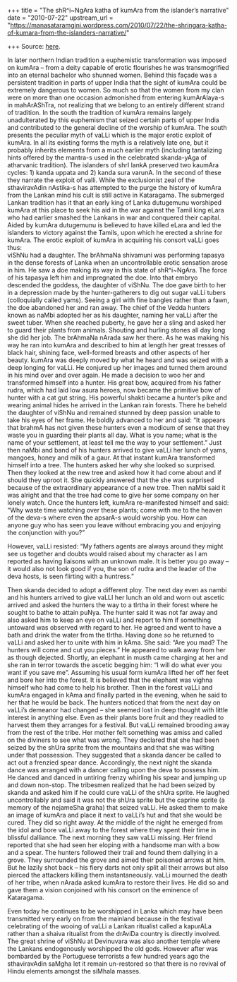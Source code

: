 +++
title = "The shR^i~NgAra katha of kumAra from the islander’s narrative"
date = "2010-07-22"
upstream_url = "https://manasataramgini.wordpress.com/2010/07/22/the-shringara-katha-of-kumara-from-the-islanders-narrative/"

+++
Source: [here](https://manasataramgini.wordpress.com/2010/07/22/the-shringara-katha-of-kumara-from-the-islanders-narrative/).

In later northern Indian tradition a euphemistic transformation was imposed on kumAra – from a deity capable of erotic flourishes he was transmogrified into an eternal bachelor who shunned women. Behind this façade was a persistent tradition in parts of upper India that the sight of kumAra could be extremely dangerous to women. So much so that the women from my clan were on more than one occasion admonished from entering kumArAlaya-s in mahArAShTra, not realizing that we belong to an entirely different strand of tradition. In the south the tradition of kumAra remains largely unadulterated by this euphemism that seized certain parts of upper India and contributed to the general decline of the worship of kumAra. The south presents the peculiar myth of vaLLi which is the major erotic exploit of kumAra. In all its existing forms the myth is a relatively late one, but it probably inherits elements from a much earlier myth (including tantalizing hints offered by the mantra-s used in the celebrated skanda-yAga of atharvanic tradition). The islanders of shrI lankA preserved two kaumAra cycles: 1) kanda uppata and 2) kanda sura varunA. In the second of these they narrate the exploit of valli. While the exclusionist zeal of the sthaviravAdin nAstika-s has attempted to the purge the history of kumAra from the Lankan mind his cult is still active in Kataragama. The submerged Lankan tradition has it that an early king of Lanka dutugemunu worshiped kumAra at this place to seek his aid in the war against the Tamil king eLara who had earlier smashed the Lankans in war and conquered their capital. Aided by kumAra dutugemunu is believed to have killed eLara and led the islanders to victory against the Tamils, upon which he erected a shrine for kumAra. The erotic exploit of kumAra in acquiring his consort vaLLi goes thus:  
viShNu had a daughter. The brAhmaNa shivamuni was performing tapasya in the dense forests of Lanka when an uncontrollable erotic sensation arose in him. He saw a doe making its way in this state of shR^i\~NgAra. The force of his tapasya left him and impregnated the doe. Into that embryo descended the goddess, the daughter of viShNu. The doe gave birth to her in a depression made by the hunter-gatherers to dig out sugar vaLLi tubers (colloquially called yams). Seeing a girl with fine bangles rather than a fawn, the doe abandoned her and ran away. The chief of the Vedda hunters known as naMbi adopted her as his daughter, naming her vaLLi after the sweet tuber. When she reached puberty, he gave her a sling and asked her to guard their plants from animals. Shouting and hurling stones all day long she did her job. The brAhmaNa nArada saw her there. As he was making his way he ran into kumAra and described to him at length her great tresses of black hair, shining face, well-formed breasts and other aspects of her beauty. kumAra was deeply moved by what he heard and was seized with a deep longing for vaLLi. He conjured up her images and turned them around in his mind over and over again. He made a decision to woo her and transformed himself into a hunter. His great bow, acquired from his father rudra, which had laid low asura heroes, now became the primitive bow of hunter with a cat gut string. His powerful shakti became a hunter’s pike and wearing animal hides he arrived in the Lankan rain forests. There he beheld the daughter of viShNu and remained stunned by deep passion unable to take his eyes of her frame. He boldly advanced to her and said: “It appears that brahmA has not given these hunters even a modicum of sense that they waste you in guarding their plants all day. What is you name; what is the name of your settlement, at least tell me the way to your settlement.” Just then naMbi and band of his hunters arrived to give vaLLi her lunch of yams, mangoes, honey and milk of a gaur. At that instant kumAra transformed himself into a tree. The hunters asked her why she looked so surprised. Then they looked at the new tree and asked how it had come about and if should they uproot it. She quickly answered that the she was surprised because of the extraordinary appearance of a new tree. Then naMbi said it was alright and that the tree had come to give her some company on her lonely watch. Once the hunters left, kumAra re-manifested himself and said: “Why waste time watching over these plants; come with me to the heaven of the deva-s where even the apsarA-s would worship you. How can anyone guy who has seen you leave without embracing you and enjoying the conjunction with you?”

However, vaLLi resisted: “My fathers agents are always around they might see us together and doubts would raised about my character as I am reported as having liaisons with an unknown male. It is better you go away – it would also not look good if you, the son of rudra and the leader of the deva hosts, is seen flirting with a huntress.”

Then skanda decided to adopt a different ploy. The next day even as nambi and his hunters arrived to give vaLLI her lunch an old and worn out ascetic arrived and asked the hunters the way to a tIrtha in their forest where he sought to bathe to attain puNya. The hunter said it was not far away and also asked him to keep an eye on vaLLi and report to him if something untoward was observed with regard to her. He agreed and went to have a bath and drink the water from the tIrtha. Having done so he returned to vaLLi and asked her to unite with him in kAma. She said: “Are you mad? The hunters will come and cut you pieces.” He appeared to walk away from her as though dejected. Shortly, an elephant in musth came charging at her and she ran in terror towards the ascetic begging him: “I will do what ever you want if you save me”. Assuming his usual form kumAra lifted her off her feet and bore her into the forest. It is believed that the elephant was vighna himself who had come to help his brother. Then in the forest vaLLi and kumAra engaged in kAma and finally parted in the evening, when he said to her that he would be back. The hunters noticed that from the next day on vaLLi’s demeanor had changed – she seemed lost in deep thought with little interest in anything else. Even as their plants bore fruit and they readied to harvest them they arranges for a festival. But vaLLi remained brooding away from the rest of the tribe. Her mother felt something was amiss and called on the diviners to see what was wrong. They declared that she had been seized by the shUra sprite from the mountains and that she was wilting under that possession. They suggested that a skanda dancer be called to act out a frenzied spear dance. Accordingly, the next night the skanda dance was arranged with a dancer calling upon the deva to possess him. He danced and danced in untiring frenzy whirling his spear and jumping up and down non-stop. The tribesmen realized that he had been seized by skanda and asked him if he could cure vaLLi of the shUra sprite. He laughed uncontrollably and said it was not the shUra sprite but the caprine sprite (a memory of the nejameSha graha) that seized vaLLi. He asked them to make an image of kumAra and place it next to vaLLi’s hut and that she would be cured. They did so right away. At the middle of the night he emerged from the idol and bore vaLLi away to the forest where they spent their time in blissful dalliance. The next morning they saw vaLLi missing. Her friend reported that she had seen her eloping with a handsome man with a bow and a spear. The hunters followed their trail and found them dallying in a grove. They surrounded the grove and aimed their poisoned arrows at him. But he lazily shot back – his fiery darts not only split all their arrows but also pierced the attackers killing them instantaneously. vaLLi mourned the death of her tribe, when nArada asked kumAra to restore their lives. He did so and gave them a vision conjoined with his consort on the eminence of Kataragama.

Even today he continues to be worshipped in Lanka which may have been transmitted very early on from the mainland because in the festival celebrating of the wooing of vaLLi a Lankan ritualist called a kapurALa rather than a shaiva ritualist from the drAviDa country is directly involved. The great shrine of viShNu at Devinuvara was also another temple where the Lankans endogenously worshipped the old gods. However after was bombarded by the Portuguese terrorists a few hundred years ago the sthaviravAdin saMgha let it remain un-restored so that there is no revival of Hindu elements amongst the siMhala masses.

